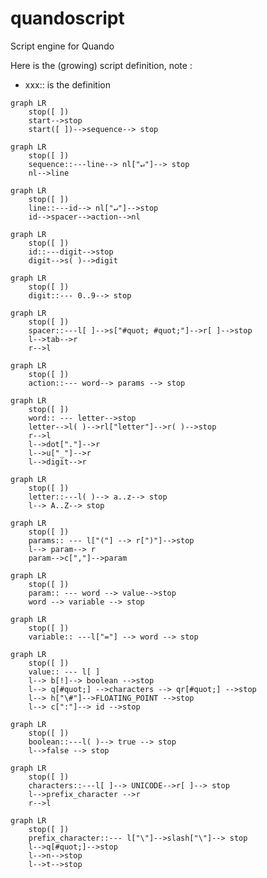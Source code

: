 # quandoscript
Script engine for Quando

Here is the (growing) script definition, note :

- xxx:: is the definition

```mermaid
graph LR
    stop([ ])
    start-->stop
    start([ ])-->sequence--> stop
```

```mermaid
graph LR
    stop([ ])
    sequence::---line--> nl["↵"]--> stop
    nl-->line
```

```mermaid
graph LR
    stop([ ])
    line::---id--> nl["↵"]-->stop
    id-->spacer-->action-->nl
```

```mermaid
graph LR
    stop([ ])
    id::---digit-->stop
    digit-->s( )-->digit
```

```mermaid
graph LR
    stop([ ])
    digit::--- 0..9--> stop
```

```mermaid
graph LR
    stop([ ])
    spacer::---l[ ]-->s["#quot; #quot;"]-->r[ ]-->stop
    l-->tab-->r
    r-->l
```

```mermaid
graph LR
    stop([ ])
    action::--- word--> params --> stop
```

```mermaid
graph LR
    stop([ ])
    word:: --- letter-->stop
    letter-->l( )-->rl["letter"]-->r( )-->stop
    r-->l
    l-->dot["."]-->r
    l-->u["_"]-->r
    l-->digit-->r
```

```mermaid
graph LR
    stop([ ])
    letter::---l( )--> a..z--> stop
    l--> A..Z--> stop
```

```mermaid
graph LR
    stop([ ])
    params:: --- l["("] --> r[")"]-->stop
    l--> param--> r
    param-->c[","]-->param
```

```mermaid
graph LR
    stop([ ])
    param:: --- word --> value-->stop
    word --> variable --> stop
```

```mermaid
graph LR
    stop([ ])
    variable:: ---l["="] --> word --> stop
```

```mermaid
graph LR
    stop([ ])
    value:: --- l[ ]
    l--> b[!]--> boolean -->stop
    l--> q[#quot;] -->characters --> qr[#quot;] -->stop
    l--> h["\#"]-->FLOATING_POINT -->stop
    l--> c[":"]--> id -->stop
```

```mermaid
graph LR
    stop([ ])
    boolean::---l( )--> true --> stop
    l-->false --> stop
```

```mermaid
graph LR
    stop([ ])
    characters::---l[ ]--> UNICODE-->r[ ]--> stop
    l-->prefix_character -->r
    r-->l
```

```mermaid
graph LR
    stop([ ])
    prefix_character::--- l["\"]-->slash["\"]--> stop
    l-->q[#quot;]-->stop
    l-->n-->stop
    l-->t-->stop
```
